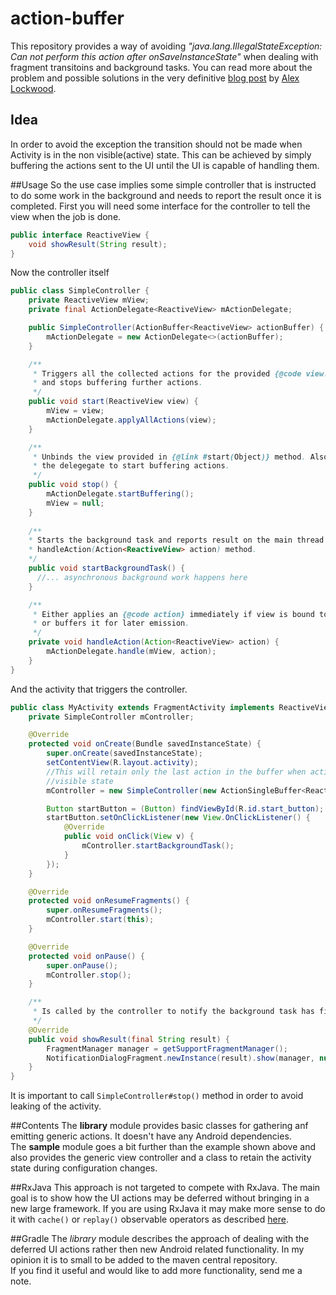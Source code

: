 # action-buffer
This repository provides a way of avoiding  _"java.lang.IllegalStateException: Can not perform this action after onSaveInstanceState"_  when dealing with fragment transitoins and background tasks.
  You can read more about the problem and possible solutions in the very definitive
[blog post](http://www.androiddesignpatterns.com/2013/08/fragment-transaction-commit-state-loss.html)
by [Alex Lockwood](https://plus.google.com/+AlexLockwood/posts).

## Idea
In order to avoid the exception the transition should not be made when Activity is in the non visible(active) state.
This can be achieved by simply buffering the actions sent to the UI until the UI is capable of handling them.

##Usage
So the use case implies some simple controller that is instructed to do some work in the background and needs
to report the result once it is completed.
First you will need some interface for the controller to tell the view when the job is done.
```java
public interface ReactiveView {
    void showResult(String result);
}
```

Now the controller itself
```java
public class SimpleController {
    private ReactiveView mView;
    private final ActionDelegate<ReactiveView> mActionDelegate;

    public SimpleController(ActionBuffer<ReactiveView> actionBuffer) {
        mActionDelegate = new ActionDelegate<>(actionBuffer);
    }

    /**
     * Triggers all the collected actions for the provided {@code view.}
     * and stops buffering further actions.
     */
    public void start(ReactiveView view) {
        mView = view;
        mActionDelegate.applyAllActions(view);
    }

    /**
     * Unbinds the view provided in {@link #start(Object)} method. Also instructs
     * the delegegate to start buffering actions.
     */
    public void stop() {
        mActionDelegate.startBuffering();
        mView = null;
    }
    
    /**
    * Starts the background task and reports result on the main thread using
    * handleAction(Action<ReactiveView> action) method.
    */
    public void startBackgroundTask() {
      //... asynchronous background work happens here
    }

    /**
     * Either applies an {@code action} immediately if view is bound to the current controller
     * or buffers it for later emission.
     */
    private void handleAction(Action<ReactiveView> action) {
        mActionDelegate.handle(mView, action);
    }
}
```

And the activity that triggers the controller.
```java
public class MyActivity extends FragmentActivity implements ReactiveView {
    private SimpleController mController;

    @Override
    protected void onCreate(Bundle savedInstanceState) {
        super.onCreate(savedInstanceState);
        setContentView(R.layout.activity);
        //This will retain only the last action in the buffer when activity is not in the 
        //visible state
        mController = new SimpleController(new ActionSingleBuffer<ReactiveView>());

        Button startButton = (Button) findViewById(R.id.start_button);
        startButton.setOnClickListener(new View.OnClickListener() {
            @Override
            public void onClick(View v) {
                mController.startBackgroundTask();
            }
        });
    }

    @Override
    protected void onResumeFragments() {
        super.onResumeFragments();
        mController.start(this);
    }

    @Override
    protected void onPause() {
        super.onPause();
        mController.stop();
    }

    /**
     * Is called by the controller to notify the background task has finished.
     */
    @Override
    public void showResult(final String result) {
        FragmentManager manager = getSupportFragmentManager();
        NotificationDialogFragment.newInstance(result).show(manager, null);
    }
}
```

It is important to call `SimpleController#stop()` method in order to avoid leaking of the activity.

##Contents
The **library** module provides basic classes for gathering anf emitting generic actions.
It doesn't have any Android dependencies.<br />
The **sample** module goes a bit further than the example shown above and also provides the generic view controller
and a class to retain the activity state during configuration changes.

##RxJava
This approach is not targeted to compete with RxJava. The main goal is to show how the UI actions
may be deferred without
bringing in a new large framework.
If you are using RxJava it may make more sense to do it with `cache()` or `replay()` observable operators as described
[here](https://github.com/ReactiveX/RxJava/wiki/The-RxJava-Android-Module#fragment-and-activity-life-cycle).

##Gradle
The *library* module describes the approach of dealing with the deferred UI actions rather then
new Android related functionality.
In my opinion it is to small to be added to the maven central repository. <br />
If you find it useful and would like to add more functionality, send me a note.
